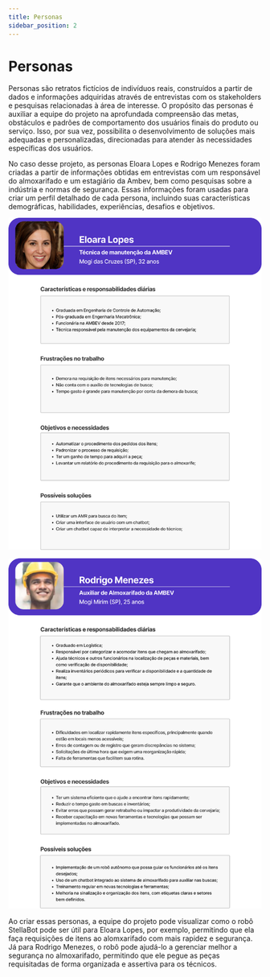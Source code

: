 ```yaml
---
title: Personas
sidebar_position: 2
---
```


# Personas

Personas são retratos fictícios de indivíduos reais, construídos a partir de dados e informações adquiridas através de entrevistas com os stakeholders e pesquisas relacionadas à área de interesse. O propósito das personas é auxiliar a equipe do projeto na aprofundada compreensão das metas, obstáculos e padrões de comportamento dos usuários finais do produto ou serviço. Isso, por sua vez, possibilita o desenvolvimento de soluções mais adequadas e personalizadas, direcionadas para atender às necessidades específicas dos usuários.

No caso desse projeto, as personas Eloara Lopes e Rodrigo Menezes foram criadas a partir de informações obtidas em entrevistas com um responsável do almoxarifado e um estagiário da Ambev, bem como pesquisas sobre a indústria e normas de segurança. Essas informações foram usadas para criar um perfil detalhado de cada persona, incluindo suas características demográficas, habilidades, experiências, desafios e objetivos.

![Personas](../../../assets/persona2.png)

<!-- -->

![Personas](../../../assets/persona.png)

Ao criar essas personas, a equipe do projeto pode visualizar como o robô StellaBot pode ser útil para Eloara Lopes, por exemplo, permitindo que ela faça requisições de itens ao alomxarifado com mais rapidez e segurança. Já para Rodrigo Menezes, o robô pode ajudá-lo a gerenciar melhor a segurança no almoxarifado, permitindo que ele pegue as peças requisitadas de forma organizada e assertiva para os técnicos.